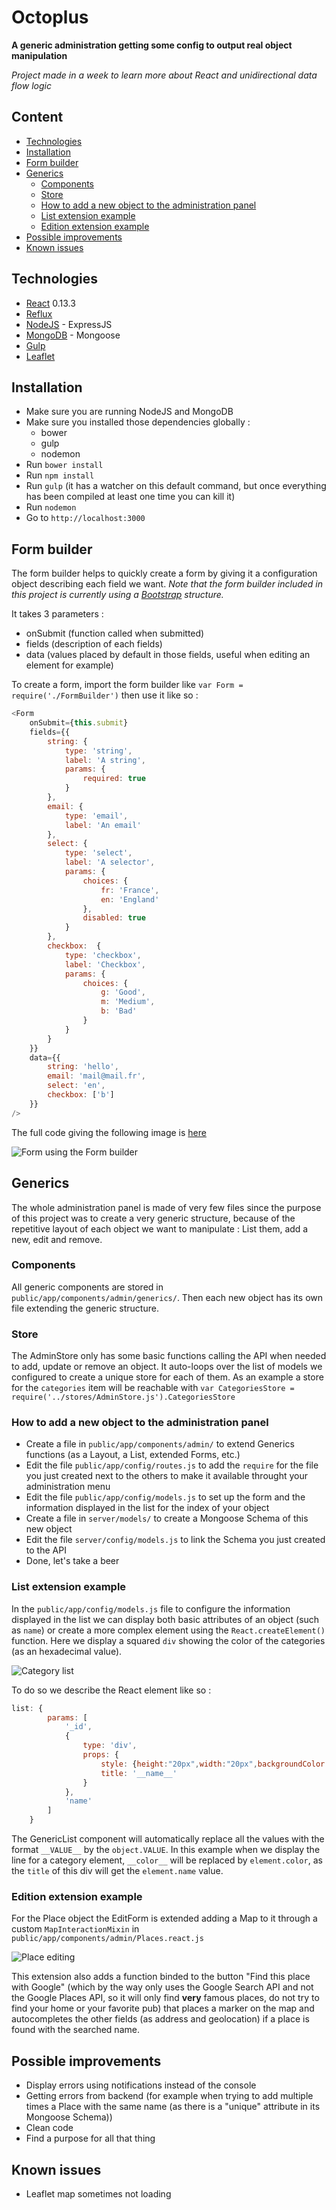 # Octoplus
**A generic administration getting some config to output real object manipulation**

*Project made in a week to learn more about React and unidirectional data flow logic*

## Content

- [Technologies](#technologies)
- [Installation](#installation)
- [Form builder](#form-builder)
- [Generics](#generics)
    - [Components](#components)
    - [Store](#store)
    - [How to add a new object to the administration panel](#how-to-add-a-new-object-to-the-administration-panel)
    - [List extension example](#list-extension-example)
    - [Edition extension example](#edition-extension-example)
- [Possible improvements](#possible-improvements)
- [Known issues](#known-issues)

## Technologies

- [React](https://facebook.github.io/react) 0.13.3
- [Reflux](https://github.com/spoike/refluxjs)
- [NodeJS](https://nodejs.org/) - ExpressJS
- [MongoDB](https://www.mongodb.org/) - Mongoose
- [Gulp](http://gulpjs.com/)
- [Leaflet](http://leafletjs.com)

## Installation
- Make sure you are running NodeJS and MongoDB
- Make sure you installed those dependencies globally :
    - bower
    - gulp
    - nodemon
- Run `bower install`
- Run `npm install`
- Run `gulp` (it has a watcher on this default command, but once everything has been compiled at least one time you can kill it)
- Run `nodemon`
- Go to `http://localhost:3000`

## Form builder
The form builder helps to quickly create a form by giving it a configuration object describing each field we want.
*Note that the form builder included in this project is currently using a [Bootstrap](http://getbootstrap.com/) structure.*

It takes 3 parameters :
- onSubmit (function called when submitted)
- fields (description of each fields)
- data (values placed by default in those fields, useful when editing an element for example)

To create a form, import the form builder like `var Form = require('./FormBuilder')` then use it like so :
```javascript
<Form
    onSubmit={this.submit}
    fields={{
        string: {
            type: 'string',
            label: 'A string',
            params: {
                required: true
            }
        },
        email: {
            type: 'email',
            label: 'An email'
        },
        select: {
            type: 'select',
            label: 'A selector',
            params: {
                choices: {
                    fr: 'France',
                    en: 'England'
                },
                disabled: true
            }
        },
        checkbox:  {
            type: 'checkbox',
            label: 'Checkbox',
            params: {
                choices: {
                    g: 'Good',
                    m: 'Medium',
                    b: 'Bad'
                }
            }
        }
    }}
    data={{
        string: 'hello',
        email: 'mail@mail.fr',
        select: 'en',
        checkbox: ['b']
    }}
/>
```
The full code giving the following image is [here](https://github.com/jebarjonet/Octoplus/blob/master/public/app/components/admin/FormTest.react.js)

![Form using the Form builder](https://cloud.githubusercontent.com/assets/4401230/7686691/fc112650-fd97-11e4-9f96-ca0e4698a0f6.png)

## Generics
The whole administration panel is made of very few files since the purpose of this project was to create a very generic structure, because of the repetitive layout of each object we want to manipulate : List them, add a new, edit and remove.

### Components
All generic components are stored in `public/app/components/admin/generics/`. Then each new object has its own file extending the generic structure.

### Store
The AdminStore only has some basic functions calling the API when needed to add, update or remove an object. It auto-loops over the list of models we configured to create a unique store for each of them. As an example a store for the `categories` item will be reachable with `var CategoriesStore = require('../stores/AdminStore.js').CategoriesStore`

### How to add a new object to the administration panel
- Create a file in `public/app/components/admin/` to extend Generics functions (as a Layout, a List, extended Forms, etc.)
- Edit the file `public/app/config/routes.js` to add the `require` for the file you just created next to the others to make it available throught your administration menu
- Edit the file `public/app/config/models.js` to set up the form and the information displayed in the list for the index of your object
- Create a file in `server/models/` to create a Mongoose Schema of this new object
- Edit the file `server/config/models.js` to link the Schema you just created to the API
- Done, let's take a beer

### List extension example
In the `public/app/config/models.js` file to configure the information displayed in the list we can display both basic attributes of an object (such as `name`) or create a more complex element using the `React.createElement()` function. Here we display a squared `div` showing the color of the categories (as an hexadecimal value).

![Category list](https://cloud.githubusercontent.com/assets/4401230/7685957/a2341002-fd92-11e4-9589-001e4c81d965.png)

To do so we describe the React element like so :
```javascript
list: {
        params: [
            '_id',
            {
                type: 'div',
                props: {
                    style: {height:"20px",width:"20px",backgroundColor:"#__color__"},
                    title: '__name__'
                }
            },
            'name'
        ]
    }
```
The GenericList component will automatically replace all the values with the format `__VALUE__` by the `object.VALUE`. In this example when we display the line for a category element, `__color__` will be replaced by `element.color`, as the `title` of this div will get the `element.name` value.

### Edition extension example
For the Place object the EditForm is extended adding a Map to it through a custom `MapInteractionMixin` in `public/app/components/admin/Places.react.js`

![Place editing](https://cloud.githubusercontent.com/assets/4401230/7685959/a836eb1e-fd92-11e4-9290-01e040f930c5.png)

This extension also adds a function binded to the button "Find this place with Google" (which by the way only uses the Google Search API and not the Google Places API, so it will only find **very** famous places, do not try to find your home or your favorite pub) that places a marker on the map and autocompletes the other fields (as address and geolocation) if a place is found with the searched name.

## Possible improvements
- Display errors using notifications instead of the console
- Getting errors from backend (for example when trying to add multiple times a Place with the same name (as there is a "unique" attribute in its Mongoose Schema))
- Clean code
- Find a purpose for all that thing

## Known issues
- Leaflet map sometimes not loading
